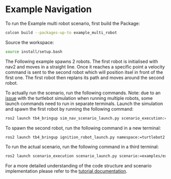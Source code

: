# Example Navigation

To run the Example multi robot scenario, first build the Package:

```bash
colcon build --packages-up-to example_multi_robot
```

Source the workspace:

```bash
source install/setup.bash
```
The Following example spawns 2 robots. The first robot is initialised with nav2 and moves in a straight line. Once it reaches a specific point a velocity command is sent to the second robot which will position itsel in front of the first one. The first robot then replans its path and moves around the second robot.

To actually run the scenario, run the following commands.
Note: due to an [issue](https://github.com/turtlebot/turtlebot4_simulator/issues/60) with the turtlebot simulation when running multiple robots, some launch commands need to run in separate terminals.
Launch the simulation and spawn the first robot by running the following command:

```bash
ros2 launch tb4_bringup sim_nav_scenario_launch.py scenario_execution:=False scenario:=foo yaw:=3.14
```

To spawn the second robot, run the following command in a new terminal:

```bash
ros2 launch tb4_bringup ignition_robot_launch.py namespace:=turtlebot2 x:=-3.0 y:=1.5 yaw:=-1.57
```

To run the actual scenario, run the following command in a third terminal:

```bash
ros2 launch scenario_execution scenario_launch.py scenario:=examples/example_multi_robot/scenarios/example_multi_robot.osc
```

For a more detailed understanding of the code structure and scenario implementation please refer to the [tutorial documentation](https://intel-innersource.github.io/applications.robotics.mobile.scenario-execution/tutorials.html).
